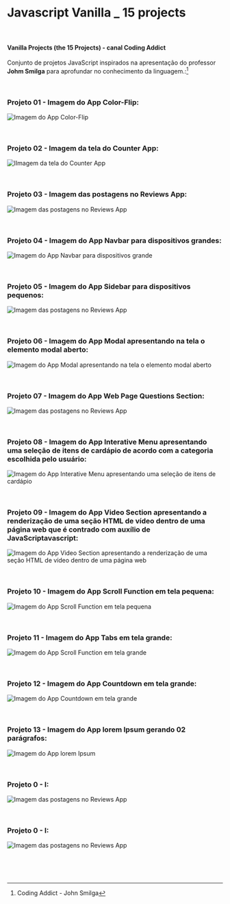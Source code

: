 # Javascript Vanilla _ 15 projects  

<br />


#### Vanilla Projects (the 15 Projects) -  canal Coding Addict

Conjunto de projetos JavaScript inspirados na apresentação do professor **Johm Smilga** para aprofundar no conhecimento da linguagem.:[^1]


<br />

### Projeto 01 - Imagem do App Color-Flip:

![Imagem do App Color-Flip](/public/images/javascript-vanilla-color-fliper-01.png)

<br />


### Projeto 02 - Imagem da tela do Counter App:

![IImagem da tela do Counter App](/public/images/javascript-vanilla-counter-01.png)

<br />

### Projeto 03 - Imagem das postagens no Reviews App:

![Imagem das postagens no Reviews App](/public/images/javascript-vanilla-reviews-01.png)


<br />  


### Projeto 04 - Imagem do App Navbar para dispositivos grandes:

![Imagem do App Navbar para dispositivos grande](/public/images/javascript-vanilla-navbar-03.png)

<br />  


### Projeto 05 - Imagem do App Sidebar para dispositivos pequenos:

![Imagem das postagens no Reviews App](/public/images/javascript-vanilla-sidebar-01.png)

<br />  


### Projeto 06 - Imagem do App Modal apresentando na tela o elemento modal aberto:

![Imagem do App Modal apresentando na tela o elemento modal aberto](/public/images/javascript-vanilla-modal-02.png)

<br />  


### Projeto 07 - Imagem do App Web Page Questions Section:

![Imagem das postagens no Reviews App](/public/images/javascript-vanilla-questions-section-01.png)

<br />  


### Projeto 08 - Imagem do App Interative Menu apresentando uma seleção de itens de cardápio de acordo com a categoria escolhida pelo usuário:

![Imagem do App Interative Menu apresentando uma seleção de itens de cardápio](/public/images/javascript-vanilla-interative-menu-01.png)

<br />  


### Projeto 09 - Imagem do App Video Section apresentando a renderização de uma seção HTML de vídeo dentro de uma página web que é contrado com auxílio de JavaScriptavascript:

![Imagem do App Video Section apresentando a renderização de uma seção HTML de vídeo dentro de uma página web](/public/images/javascript-vanilla-video-section-01.png)

<br />  


### Projeto 10 - Imagem do App Scroll Function em tela pequena:

![Imagem do App Scroll Function em tela pequena](/public/images/javascript-vanilla-scroll-function-02.png)

<br />  


### Projeto 11 - Imagem do App Tabs em tela grande:

![Imagem do App Scroll Function em tela grande](/public/images/javascript-vanilla-tab-section-01.png)

<br />  


### Projeto 12 - Imagem do App Countdown em tela grande:

![Imagem do App Countdown em tela grande](/public/images/javascript-vanilla-countdown-section-01.png)

<br />  


### Projeto 13 - Imagem do App lorem Ipsum gerando 02 parágrafos:

![Imagem do App lorem Ipsum](/public/images/javascript-vanilla-lorem-ipsum-01.png)

<br />  


### Projeto 0 - I:

![Imagem das postagens no Reviews App](/public/images/)

<br />  


### Projeto 0 - I:

![Imagem das postagens no Reviews App](/public/images/)

<br />


<br />
<br />

[^1]:Coding Addict - John Smilga 


